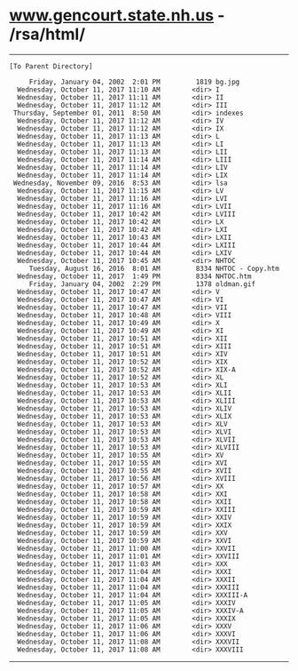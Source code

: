 www.gencourt.state.nh.us - /rsa/html/
=====================================

------------------------------------------------------------------------

    [To Parent Directory]

         Friday, January 04, 2002  2:01 PM         1819 bg.jpg
      Wednesday, October 11, 2017 11:10 AM        <dir> I
      Wednesday, October 11, 2017 11:11 AM        <dir> II
      Wednesday, October 11, 2017 11:12 AM        <dir> III
     Thursday, September 01, 2011  8:50 AM        <dir> indexes
      Wednesday, October 11, 2017 11:12 AM        <dir> IV
      Wednesday, October 11, 2017 11:12 AM        <dir> IX
      Wednesday, October 11, 2017 11:13 AM        <dir> L
      Wednesday, October 11, 2017 11:13 AM        <dir> LI
      Wednesday, October 11, 2017 11:13 AM        <dir> LII
      Wednesday, October 11, 2017 11:14 AM        <dir> LIII
      Wednesday, October 11, 2017 11:14 AM        <dir> LIV
      Wednesday, October 11, 2017 11:14 AM        <dir> LIX
     Wednesday, November 09, 2016  8:53 AM        <dir> lsa
      Wednesday, October 11, 2017 11:15 AM        <dir> LV
      Wednesday, October 11, 2017 11:16 AM        <dir> LVI
      Wednesday, October 11, 2017 11:16 AM        <dir> LVII
      Wednesday, October 11, 2017 10:42 AM        <dir> LVIII
      Wednesday, October 11, 2017 10:42 AM        <dir> LX
      Wednesday, October 11, 2017 10:42 AM        <dir> LXI
      Wednesday, October 11, 2017 10:43 AM        <dir> LXII
      Wednesday, October 11, 2017 10:44 AM        <dir> LXIII
      Wednesday, October 11, 2017 10:44 AM        <dir> LXIV
      Wednesday, October 11, 2017 10:45 AM        <dir> NHTOC
         Tuesday, August 16, 2016  8:01 AM         8334 NHTOC - Copy.htm
      Wednesday, October 11, 2017  1:49 PM         8334 NHTOC.htm
         Friday, January 04, 2002  2:29 PM         1378 oldman.gif
      Wednesday, October 11, 2017 10:47 AM        <dir> V
      Wednesday, October 11, 2017 10:47 AM        <dir> VI
      Wednesday, October 11, 2017 10:47 AM        <dir> VII
      Wednesday, October 11, 2017 10:48 AM        <dir> VIII
      Wednesday, October 11, 2017 10:49 AM        <dir> X
      Wednesday, October 11, 2017 10:49 AM        <dir> XI
      Wednesday, October 11, 2017 10:51 AM        <dir> XII
      Wednesday, October 11, 2017 10:51 AM        <dir> XIII
      Wednesday, October 11, 2017 10:51 AM        <dir> XIV
      Wednesday, October 11, 2017 10:52 AM        <dir> XIX
      Wednesday, October 11, 2017 10:52 AM        <dir> XIX-A
      Wednesday, October 11, 2017 10:52 AM        <dir> XL
      Wednesday, October 11, 2017 10:53 AM        <dir> XLI
      Wednesday, October 11, 2017 10:53 AM        <dir> XLII
      Wednesday, October 11, 2017 10:53 AM        <dir> XLIII
      Wednesday, October 11, 2017 10:53 AM        <dir> XLIV
      Wednesday, October 11, 2017 10:53 AM        <dir> XLIX
      Wednesday, October 11, 2017 10:53 AM        <dir> XLV
      Wednesday, October 11, 2017 10:53 AM        <dir> XLVI
      Wednesday, October 11, 2017 10:53 AM        <dir> XLVII
      Wednesday, October 11, 2017 10:53 AM        <dir> XLVIII
      Wednesday, October 11, 2017 10:55 AM        <dir> XV
      Wednesday, October 11, 2017 10:55 AM        <dir> XVI
      Wednesday, October 11, 2017 10:55 AM        <dir> XVII
      Wednesday, October 11, 2017 10:56 AM        <dir> XVIII
      Wednesday, October 11, 2017 10:57 AM        <dir> XX
      Wednesday, October 11, 2017 10:58 AM        <dir> XXI
      Wednesday, October 11, 2017 10:58 AM        <dir> XXII
      Wednesday, October 11, 2017 10:59 AM        <dir> XXIII
      Wednesday, October 11, 2017 10:59 AM        <dir> XXIV
      Wednesday, October 11, 2017 10:59 AM        <dir> XXIX
      Wednesday, October 11, 2017 10:59 AM        <dir> XXV
      Wednesday, October 11, 2017 10:59 AM        <dir> XXVI
      Wednesday, October 11, 2017 11:00 AM        <dir> XXVII
      Wednesday, October 11, 2017 11:01 AM        <dir> XXVIII
      Wednesday, October 11, 2017 11:03 AM        <dir> XXX
      Wednesday, October 11, 2017 11:04 AM        <dir> XXXI
      Wednesday, October 11, 2017 11:04 AM        <dir> XXXII
      Wednesday, October 11, 2017 11:04 AM        <dir> XXXIII
      Wednesday, October 11, 2017 11:04 AM        <dir> XXXIII-A
      Wednesday, October 11, 2017 11:05 AM        <dir> XXXIV
      Wednesday, October 11, 2017 11:05 AM        <dir> XXXIV-A
      Wednesday, October 11, 2017 11:05 AM        <dir> XXXIX
      Wednesday, October 11, 2017 11:06 AM        <dir> XXXV
      Wednesday, October 11, 2017 11:06 AM        <dir> XXXVI
      Wednesday, October 11, 2017 11:08 AM        <dir> XXXVII
      Wednesday, October 11, 2017 11:08 AM        <dir> XXXVIII

------------------------------------------------------------------------

